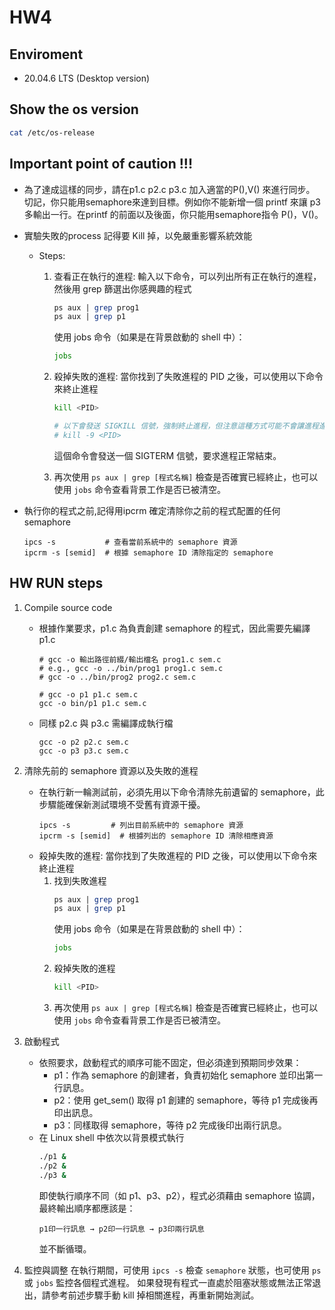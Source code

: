 # HW4
## Enviroment
* 20.04.6 LTS (Desktop version)

## Show the os version
``` bash
cat /etc/os-release
```

## Important point of caution !!!
* 為了達成這樣的同步，請在p1.c p2.c p3.c 加入適當的P(),V() 來進行同步。
切記，你只能用semaphore來達到目標。例如你不能新增一個 printf 來讓 p3 多輸出一行。在printf 的前面以及後面，你只能用semaphore指令 P()，V()。
* 實驗失敗的process 記得要 Kill 掉，以免嚴重影響系統效能
    * Steps:

        1. 查看正在執行的進程: 輸入以下命令，可以列出所有正在執行的進程，然後用 grep 篩選出你感興趣的程式
            ``` perl
            ps aux | grep prog1
            ps aux | grep p1
            ```
            使用 jobs 命令（如果是在背景啟動的 shell 中）：
            ``` bash
            jobs
            ```

        2. 殺掉失敗的進程: 當你找到了失敗進程的 PID 之後，可以使用以下命令來終止進程
            ``` bash
            kill <PID>

            # 以下會發送 SIGKILL 信號，強制終止進程，但注意這種方式可能不會讓進程進行資源釋放，所以只在必要時使用
            # kill -9 <PID>
            ```
            這個命令會發送一個 SIGTERM 信號，要求進程正常結束。

        3. 再次使用 `ps aux | grep [程式名稱]` 檢查是否確實已經終止，也可以使用 `jobs` 命令查看背景工作是否已被清空。


* 執行你的程式之前,記得用ipcrm 確定清除你之前的程式配置的任何 semaphore
    ``` nginx
    ipcs -s           # 查看當前系統中的 semaphore 資源
    ipcrm -s [semid]  # 根據 semaphore ID 清除指定的 semaphore
    ```

## HW RUN steps
1. Compile source code
    * 根據作業要求，p1.c 為負責創建 semaphore 的程式，因此需要先編譯 p1.c
        ``` nginx
        # gcc -o 輸出路徑前綴/輸出檔名 prog1.c sem.c
        # e.g., gcc -o ../bin/prog1 prog1.c sem.c
        # gcc -o ../bin/prog2 prog2.c sem.c

        # gcc -o p1 p1.c sem.c
        gcc -o bin/p1 p1.c sem.c
        ```
    * 同樣 p2.c 與 p3.c 需編譯成執行檔
        ``` nginx
        gcc -o p2 p2.c sem.c
        gcc -o p3 p3.c sem.c
        ```

2. 清除先前的 semaphore 資源以及失敗的進程
    * 在執行新一輪測試前，必須先用以下命令清除先前遺留的 semaphore，此步驟能確保新測試環境不受舊有資源干擾。
        ``` nginx
        ipcs -s         # 列出目前系統中的 semaphore 資源
        ipcrm -s [semid]  # 根據列出的 semaphore ID 清除相應資源
        ```
    * 殺掉失敗的進程: 當你找到了失敗進程的 PID 之後，可以使用以下命令來終止進程
        1. 找到失敗進程
            ``` perl
            ps aux | grep prog1
            ps aux | grep p1
            ```
            使用 jobs 命令（如果是在背景啟動的 shell 中）：
            ``` bash
            jobs
            ```
        2. 殺掉失敗的進程
            ``` bash
            kill <PID>
            ```
        3. 再次使用 `ps aux | grep [程式名稱]` 檢查是否確實已經終止，也可以使用 `jobs` 命令查看背景工作是否已被清空。

3. 啟動程式
    * 依照要求，啟動程式的順序可能不固定，但必須達到預期同步效果：
        * p1：作為 semaphore 的創建者，負責初始化 semaphore 並印出第一行訊息。
        * p2：使用 get_sem() 取得 p1 創建的 semaphore，等待 p1 完成後再印出訊息。
        * p3：同樣取得 semaphore，等待 p2 完成後印出兩行訊息。
    * 在 Linux shell 中依次以背景模式執行
        ``` bash
        ./p1 &
        ./p2 &
        ./p3 &
        ```
        即使執行順序不同（如 p1、p3、p2），程式必須藉由 semaphore 協調，最終輸出順序都應該是：
        ```
        p1印一行訊息 → p2印一行訊息 → p3印兩行訊息
        ```
        並不斷循環。

4. 監控與調整
    在執行期間，可使用 `ipcs -s` 檢查 `semaphore` 狀態，也可使用 `ps` 或 `jobs` 監控各個程式進程。
    如果發現有程式一直處於阻塞狀態或無法正常退出，請參考前述步驟手動 kill 掉相關進程，再重新開始測試。
